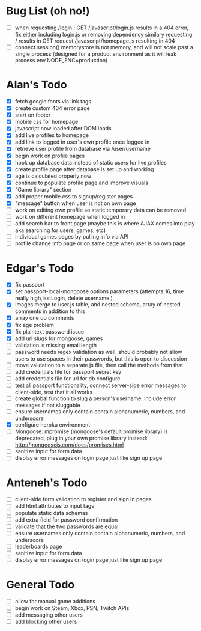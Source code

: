 # Bug List  (oh no!)
- [ ] when requesting /login : GET /javascript/login.js results in a 404 error, fix either including
login.js or removing dependency similary requesting / results in GET request /javascript/homepage.js resulting in 404
- [ ] connect.session() memorystore is not memory, and will not scale past a single process (designed for a product environment as it will leak process.env.NODE_ENC=production)

# Alan's Todo
- [X] fetch google fonts via link tags
- [X] create custom 404 error page
- [X] start on footer
- [X] mobile css for homepage
- [X] javascript now loaded after DOM loads
- [X] add live profiles to homepage
- [X] add link to logged in user's own profile once logged in
- [X] retrieve user profile from database via /user/username
- [X] begin work on profile pages
- [X] hook up database data instead of static users for live profiles
- [X] create profile page after database is set up and working
- [X] age is calculated properly now
- [X] continue to populate profile page and improve visuals
- [X] "Game library" section
- [X] add proper mobile.css to signup/register pages
- [X] "message" button when user is not on own page
- [ ] work on editing own profile so static temporary data can be removed
- [ ] work on different homepage when logged in
- [ ] add search bar to front page (maybe this is where AJAX comes into play aka searching for users, games, etc)
- [ ] individual games pages by pulling info via API
- [ ] profile change info page or on same page when user is on own page

# Edgar's Todo
- [X] fix passport
- [X] set passport-local-mongoose options parameters (attempts:16, time really high,lastLogin, delete username )
- [X] images merge to user.js table, and nested schema, array of nested comments in addition to this
- [X] array one up comments
- [X] fix age problem
- [X] fix plaintext password issue
- [X] add url slugs for mongoose, games
- [ ] validation is missing email length
- [ ] password needs regex validation as well, should probably not allow users to use spaces in their passwords, but this is open to discussion
- [ ] move validation to a separate js file, then call the methods from that
- [ ] add credentials file for passport secret key
- [ ] add credentials file for url for db configure
- [ ] test all passport functionality, connect server-side error messages to client-side, test that it all works
- [ ] create global function to slug a person's username, include error messages if not sluggable
- [ ] ensure usernames only contain contain alphanumeric, numbers, and underscore
- [X] configure heroku environment
- [ ] Mongoose: mpromise (mongoose's default promise library) is deprecated, plug in your own promise library instead: http://mongoosejs.com/docs/promises.html
- [ ] sanitize input for form data
- [ ] display error messages on login page just like sign up page

# Anteneh's Todo
- [ ] client-side form validation to register and sign in pages
- [ ] add html attributes to input tags
- [ ] populate static data schemas
- [ ] add extra field for password confirmation
- [ ] validate that the two passwords are equal
- [ ] ensure usernames only contain contain alphanumeric, numbers, and underscore
- [ ] leaderboards page
- [ ] sanitize input for form data
- [ ] display error messages on login page just like sign up page

# General Todo
- [ ] allow for manual game additions
- [ ] begin work on Steam, Xbox, PSN, Twitch APIs
- [ ] add messaging other users
- [ ] add blocking other users
